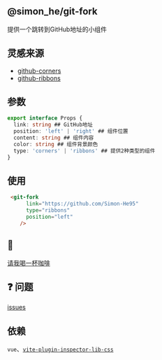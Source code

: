 ## @simon_he/git-fork
提供一个跳转到GitHub地址的小组件

## 灵感来源
- [github-corners](https://tholman.com/github-corners/)
- [github-ribbons](https://github.com/superhugo/github-ribbons)

## 参数
```typescript
export interface Props {
  link: string ## GitHub地址
  position: 'left' | 'right' ## 组件位置
  content: string ## 组件内容
  color: string ## 组件背景颜色
  type: 'corners' | 'ribbons' ## 提供2种类型的组件
}
```

## 使用
```html
 <git-fork
      link="https://github.com/Simon-He95"
      type="ribbons"
      position="left"
    />
```

## :tea: 
[请我喝一杯咖啡](https://github.com/Simon-He95/sponsor)



## :question: 问题
[issues](https://github.com/Simon-He95/git-fork/issues)

## 依赖
`vue`、[`vite-plugin-inspector-lib-css`](https://github.com/Simon-He95/vite-plugin-Inspector-lib-css)

